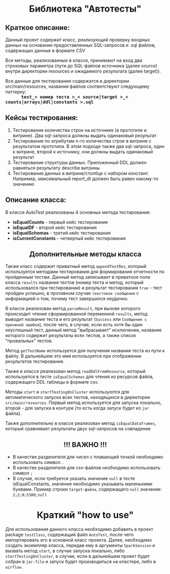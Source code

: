 <h1 style="text-align: center">Библиотека "Автотесты"</h1>
<h2>Краткое описание:</h2>
<p>Данный проект содержит класс, реализующий проверку входных данных на основании предоставленных SQL-запросов и .sql файлов, содержащих данные в формате CSV</p>
<p>Все методы, реализованные в классе, принимают на вход два строковых параметра (пути до SQL-файлов источника (далее source) внутри директории resources и ожидаемого результата (далее target)).</p>
<p>Все данные для тестирования содержатся в директории src/main/resources, названия файлов соответствуют следующему паттерну:<br>
<code style="font-size: 14px; font-weight: 700; margin-left: 50px;">test_< номер теста >_< source|target >_< counts|arrays|ddl|constants >.sql</code></p>
<h2>Кейсы тестирования:</h2>
<ol>
    <li>Тестирование количества строк на источнике (в прототипе и витрине). Два sql-запроса должны выдать одинаковый результат</li>
    <li>Тестирование по атрибутам n-го количества строк в витрине с результатом прототипа. В этом подходе также два sql-запроса, один к витрине, второй к источнику, они должны выдать одинаковый результат</li>
    <li>Тестирование структуры данных. Приложенный DDL должен равняться результату describe витрины</li>
    <li>Тестирование данных в витрине/столбце с набором констант. Например, максимальный report_dt должен быть равен какому-то значению</li>
</ol>
<h2>Описание класса:</h2>
<p>
    В классе AutoTest реализованы 4 основных метода тестирования:
    <ul>
        <li><strong>isEqualCounts</strong> - первый кейс тестирования</li>
        <li><strong>isEqualDF</strong> - второй кейс тестирования</li>
        <li><strong>isEqualSchemas</strong> - третий кейс тестирования</li>
        <li><strong>isCurrentConstants</strong>  - четвертый кейс тестирования</li>
    </ul>
<h2 style="text-align: center">Дополнительные методы класса</h2>
<p>Также класс содержит приватный метод <code>appendTestRes</code>, который используется методами тестирования для формирования отчетности по пройденным тестам. Данный метод записывает в приватное поле класса <code>results</code> названия тестов (номер теста и метод, который использовался при тестировании) и результат тестирования <code>true</code> - тест пройден успешно, в противном случае <code>текстовое сообщение</code> с информацией о том, почему тест завершился неудачно.</p>
<p>В классе реализован метод <code>parseResult</code>, при вызове которого происходит чтение сформированной переменной <code>results</code>, метод выводит название теста и его результат (<code>Success</code> или <code>Сообщение с причиной ошибки</code>), после чего, в случае, если есть хотя бы один неуспешный тест, данный метод "выбрасывает" исключение, название которого содержит результаты всех тестов, а также список "провальных" тестов.</p>
<p>Метод <code>getTestName</code> используется для получения названия теста из пути к файлу. В дальнейшем это имя используется при отображении результатов тестирования.</p>
<p>Также в классе реализован метод <code>readDdlFromResource</code>, который используется в тесте <code>isEqualSchemas</code> для чтения из ресурсов файла, содержащего DDL таблицы в формате csv. </p>
<p>Методы <code>start</code> и <code>startTestingOnCluster</code> используются для автоматического запуска всех тестов, находящихся в директории <code>src/main/resources</code>. Первый метод используется для запуска локально, второй - для запуска в контуре (то есть когда запуск будет из <code>jar</code> файла).</p>
<p>Также дополнительно в классе реализован метод <code>isEqualDataframes</code>, который сравнивает результаты двух sql-запросов на совпадение</p>
<h2 style="text-align: center">!!! ВАЖНО !!!</h2>
<ul>
    <li>В качестве разделителя для чисел с плавающей точкой необходимо использовать символ <code>.</code></li>
    <li>В качестве разделителя для csv-файлов необходимо использовать символ <code>;</code></li>
    <li>В случае, если требуется указать значение <code>null</code> в тесте isEqualConstants, значение необходимо указывать маленькими буквами. Пример строки <code>target-файла</code>, содержащего <code>null</code> значение: <code>2;2;0;5300;null</code></li>
</ul>



<h1 style="text-align: center">Краткий "how to use"</h1>
<p>Для использования данного класса необходимо добавить в проект package <code>testClass</code>, содержащий файл <code>AutoTest</code>, после чего импортировать его в основной класс проекта. Далее, необходимо создать экземпляр класса, передав ему в аргументы <code>SparkSession</code> и вызвать метод <code>start</code>, в случае запуска локально, либо <code>startTestingOnCluster</code>, в случае, если в дальнейшем проект будет собран в <code>jar-file</code> и запуск будет производиться на кластере, либо в <code>airflow</code>.</p>
